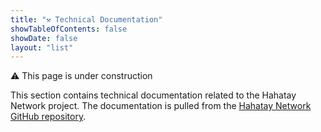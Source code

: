 ```yaml
---
title: "⚒ Technical Documentation"
showTableOfContents: false
showDate: false
layout: "list"
---
```


:warning: This page is under construction

This section contains technical documentation related to the Hahatay Network project. The documentation is pulled from the [Hahatay Network GitHub repository](https://github.com/aucoop/hahatay-community-network/wiki).
